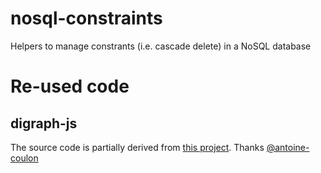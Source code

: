 # nosql-constraints

Helpers to manage constrants (i.e. cascade delete) in a NoSQL database

# Re-used code

## digraph-js

The source code is partially derived from [this project](https://github.com/antoine-coulon/digraph-js).
Thanks [@antoine-coulon](https://github.com/antoine-coulon/digraph-js/commits?author=antoine-coulon)
